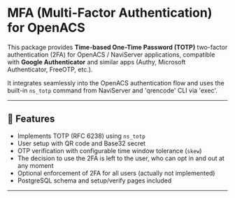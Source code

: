 # MFA (Multi-Factor Authentication) for OpenACS

This package provides **Time-based One-Time Password (TOTP)** two-factor authentication (2FA) for OpenACS / NaviServer applications, compatible with **Google Authenticator** and similar apps (Authy, Microsoft Authenticator, FreeOTP, etc.).

It integrates seamlessly into the OpenACS authentication flow and uses the built-in `ns_totp` command from NaviServer and 'qrencode' CLI via 'exec'.

---

## 🚀 Features

- Implements TOTP (RFC 6238) using `ns_totp`
- User setup with QR code and Base32 secret
- OTP verification with configurable time window tolerance (`skew`)
- The decision to use the 2FA is left to the user, who can opt in and out at any moment
- Optional enforcement of 2FA for all users (actually not implemented)
- PostgreSQL schema and setup/verify pages included

---


